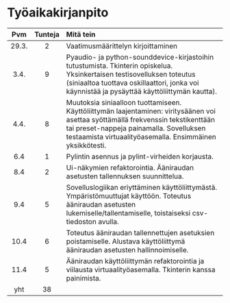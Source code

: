 # Työaikakirjanpito

| Pvm | Tunteja | Mitä tein |
| :-----: | :-------: | :--------- |
| 29.3. | 2 | Vaatimusmäärittelyn kirjoittaminen |
| 3.4.  | 9 | Pyaudio- ja python-sounddevice-kirjastoihin tutustumista. Tkinterin opiskelua. Yksinkertaisen testisovelluksen toteutus (siniaaltoa tuottava oskillaattori, jonka voi käynnistää ja pysäyttää käyttöliittymän kautta).|
| 4.4. | 8 |  Muutoksia siniaalloon tuottamiseen. Käyttöliittymän laajentaminen: viritysäänen voi asettaa syöttämällä frekvenssin tekstikenttään tai preset-nappeja painamalla. Sovelluksen testaamista virtuaalityöasemalla. Ensimmäinen yksikkötesti.|
| 6.4 | 1 | Pylintin asennus ja pylint-virheiden korjausta.|
| 8.4 | 2 | Ui-näkymien refaktorointia. Ääniraudan asetusten tallennuksen suunnittelua.| 
| 9.4 | 5 | Sovelluslogiikan eriyttäminen käyttöliittymästä. Ympäristömuuttujat käyttöön. Toteutus ääniraudan asetusten lukemiselle/tallentamiselle, toistaiseksi csv-tiedoston avulla.
| 10.4 | 6 | Toteutus ääniraudan tallennettujen asetuksien poistamiselle. Alustava käyttöliittymä ääniraudan asetusten hallinnoimiselle. 
| 11.4 | 5 | Ääniraudan käyttöliittymän refaktorointia ja viilausta virtuaalityöasemalla. Tkinterin kanssa painimista.|
| yht | 38 | |
